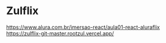 # Zulflix
https://www.alura.com.br/imersao-react/aula01-react-aluraflix
https://zulflix-git-master.rootzul.vercel.app/